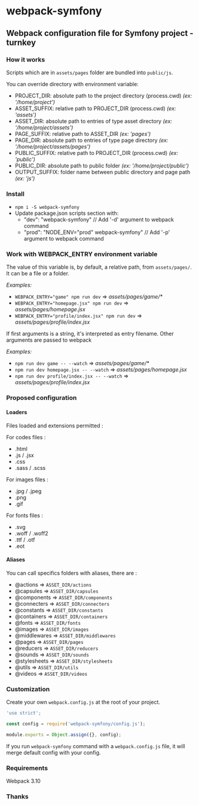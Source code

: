 # webpack-symfony

## Webpack configuration file for Symfony project - turnkey

### How it works

Scripts which are in `assets/pages` folder are bundled into `public/js`.

You can override directory with environment variable:

- PROJECT_DIR: absolute path to the project directory (process.cwd) _(ex: '/home/project')_
- ASSET_SUFFIX: relative path to PROJECT_DIR (process.cwd) _(ex: 'assets')_
- ASSET_DIR: absolute path to entries of type asset directory _(ex: '/home/project/assets')_
- PAGE_SUFFIX: relative path to ASSET_DIR _(ex: 'pages')_
- PAGE_DIR: absolute path to entries of type page directory _(ex: '/home/project/assets/pages')_
- PUBLIC_SUFFIX: relative path to PROJECT_DIR (process.cwd) _(ex: 'public')_
- PUBLIC_DIR: absolute path to public folder _(ex: '/home/project/public')_
- OUTPUT_SUFFIX: folder name between public directory and page path _(ex: 'js')_

### Install

- `npm i -S webpack-symfony`
- Update package.json scripts section with:
    - "dev": "webpack-symfony" // Add '-d' argument to webpack command
    - "prod": "NODE_ENV="prod" webpack-symfony" // Add '-p' argument to webpack command

### Work with WEBPACK_ENTRY environment variable

The value of this variable is, by default, a relative path, from `assets/pages/`.
It can be a file or a folder.

*Examples:*

- `WEBPACK_ENTRY="game" npm run dev` => _assets/pages/game/*_
- `WEBPACK_ENTRY="homepage.jsx" npm run dev` => _assets/pages/homepage.jsx_
- `WEBPACK_ENTRY="profile/index.jsx" npm run dev` => _assets/pages/profile/index.jsx_

If first arguments is a string, it's interpreted as entry filename.
Other arguments are passed to webpack

*Examples:*
- `npm run dev game -- --watch` => _assets/pages/game/*_
- `npm run dev homepage.jsx -- --watch` => _assets/pages/homepage.jsx_
- `npm run dev profile/index.jsx -- --watch` => _assets/pages/profile/index.jsx_

### Proposed configuration

#### Loaders

Files loaded and extensions permitted :

For codes files :
- .html
- .js / .jsx
- .css
- .sass / .scss

For images files :
- .jpg / .jpeg
- .png
- .gif

For fonts files :
- .svg
- .woff / .woff2
- .ttf / .otf
- .eot

#### Aliases

You can call specifics folders with aliases, there are :
- @actions => `ASSET_DIR/actions`
- @capsules => `ASSET_DIR/capsules`
- @components => `ASSET_DIR/components`
- @connecters => `ASSET_DIR/connecters`
- @constants => `ASSET_DIR/constants`
- @containers => `ASSET_DIR/containers`
- @fonts => `ASSET_DIR/fonts`
- @images => `ASSET_DIR/images`
- @middlewares => `ASSET_DIR/middlewares`
- @pages => `ASSET_DIR/pages`
- @reducers => `ASSET_DIR/reducers`
- @sounds => `ASSET_DIR/sounds`
- @stylesheets => `ASSET_DIR/stylesheets`
- @utils => `ASSET_DIR/utils`
- @videos => `ASSET_DIR/videos`

### Customization

Create your own `webpack.config.js` at the root of your project.

```javascript
'use strict';

const config = require('webpack-symfony/config.js');

module.exports = Object.assign({}, config);
```

If you run `webpack-symfony` command with a `webpack.config.js` file, it will merge default config with your config.

### Requirements

Webpack 3.10

### Thanks